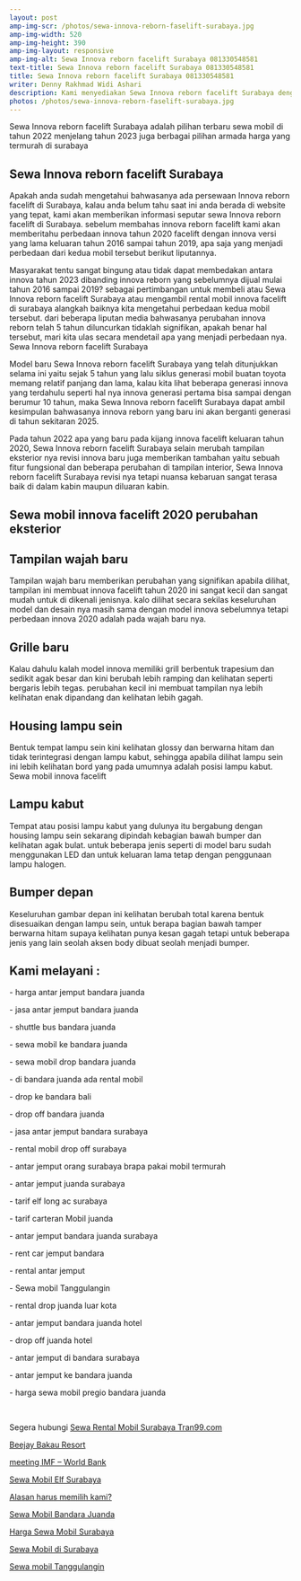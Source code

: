 ```yaml
---
layout: post
amp-img-scr: /photos/sewa-innova-reborn-faselift-surabaya.jpg
amp-img-width: 520
amp-img-height: 390
amp-img-layout: responsive
amp-img-alt: Sewa Innova reborn facelift Surabaya 081330548581
text-title: Sewa Innova reborn facelift Surabaya 081330548581
title: Sewa Innova reborn facelift Surabaya 081330548581
writer: Denny Rakhmad Widi Ashari
description: Kami menyediakan Sewa Innova reborn facelift Surabaya dengan harga yang termurah dan fasilitas yang sangat lengkap
photos: /photos/sewa-innova-reborn-faselift-surabaya.jpg
---
```

<p class="post">Sewa Innova reborn facelift Surabaya adalah pilihan terbaru sewa mobil di tahun 2022 menjelang tahun 2023 juga berbagai pilihan armada harga yang termurah di surabaya</p>

<h2 class="post">Sewa Innova reborn facelift Surabaya</h2>
<p class="post">Apakah anda sudah mengetahui bahwasanya ada persewaan Innova reborn facelift di Surabaya, kalau anda belum tahu saat ini anda berada di website yang tepat, kami akan memberikan informasi seputar sewa Innova reborn facelift di Surabaya. sebelum membahas innova reborn facelift kami akan memberitahu perbedaan innova tahun 2020 facelift dengan innova versi yang lama keluaran tahun 2016 sampai tahun 2019, apa saja yang menjadi perbedaan dari kedua mobil tersebut berikut liputannya.</p>
<p class="post">Masyarakat tentu sangat bingung atau tidak dapat membedakan antara innova tahun 2023 dibanding innova reborn yang sebelumnya dijual mulai tahun 2016 sampai 2019? sebagai pertimbangan untuk membeli atau Sewa Innova reborn facelift Surabaya atau mengambil rental mobil innova facelift di surabaya alangkah baiknya kita mengetahui perbedaan kedua mobil tersebut. dari beberapa liputan media bahwasanya perubahan innova reborn telah 5 tahun diluncurkan tidaklah signifikan, apakah benar hal tersebut, mari kita ulas secara mendetail apa yang menjadi perbedaan nya. Sewa Innova reborn facelift Surabaya</p>
<p class="post">Model baru Sewa Innova reborn facelift Surabaya yang telah ditunjukkan selama ini yaitu sejak 5 tahun yang lalu siklus generasi mobil buatan toyota memang relatif panjang dan lama, kalau kita lihat beberapa generasi innova yang terdahulu seperti hal nya innova generasi pertama bisa sampai dengan berumur 10 tahun, maka Sewa Innova reborn facelift Surabaya dapat ambil kesimpulan bahwasanya innova reborn yang baru ini akan berganti generasi di tahun sekitaran 2025.</p>
<p class="post">Pada tahun 2022 apa yang baru pada kijang innova facelift keluaran tahun 2020, Sewa Innova reborn facelift Surabaya selain merubah tampilan eksterior nya revisi innova baru juga memberikan tambahan yaitu sebuah fitur fungsional dan beberapa perubahan di tampilan interior, Sewa Innova reborn facelift Surabaya revisi nya tetapi nuansa kebaruan sangat terasa baik di dalam kabin maupun diluaran kabin.</p>
<h2 class="post">Sewa mobil innova facelift 2020 perubahan eksterior</h2>
<amp-img class="post" src="/photos/sewa-innova-reborn-faselift-surabaya-2.jpg" width="520" height="390" layout="responsive" alt="Sewa Mobil Avanza Surabaya"></amp-img>
<h2 class="post">Tampilan wajah baru</h2>
<p class="post">Tampilan wajah baru memberikan perubahan yang signifikan apabila dilihat, tampilan ini membuat innova facelift tahun 2020 ini sangat kecil dan sangat mudah untuk di dikenali jenisnya. kalo dilihat secara sekilas keseluruhan model dan desain nya masih sama dengan model innova sebelumnya tetapi perbedaan innova 2020 adalah pada wajah baru nya.</p>
<h2 class="post">Grille baru</h2>
<p class="post">Kalau dahulu kalah model innova memiliki grill berbentuk trapesium dan sedikit agak besar dan kini berubah lebih ramping dan kelihatan seperti bergaris lebih tegas. perubahan kecil ini membuat tampilan nya lebih kelihatan enak dipandang dan kelihatan lebih gagah.</p>
<h2 class="post">Housing lampu sein</h2>
<p class="post">Bentuk tempat lampu sein kini kelihatan glossy dan berwarna hitam dan tidak terintegrasi dengan lampu kabut, sehingga apabila dilihat lampu sein ini lebih kelihatan bord yang pada umumnya adalah posisi lampu kabut. Sewa mobil innova facelift</p>
<h2 class="post">Lampu kabut</h2>
<p class="post">Tempat atau posisi lampu kabut yang dulunya itu bergabung dengan housing lampu sein sekarang dipindah kebagian bawah bumper dan kelihatan agak bulat. untuk beberapa jenis seperti di model baru sudah menggunakan LED dan untuk keluaran lama tetap dengan penggunaan lampu halogen.</p>
<h2 class="post">Bumper depan</h2>
<p class="post">Keseluruhan gambar depan ini kelihatan berubah total karena bentuk disesuaikan dengan lampu sein, untuk berapa bagian bawah tamper berwarna hitam supaya kelihatan punya kesan gagah tetapi untuk beberapa jenis yang lain seolah aksen body dibuat seolah menjadi bumper.</p>
<amp-img class="post" src="/photos/sewa-innova-reborn-faselift-surabaya-3.jpg" width="520" height="390" layout="responsive" alt="Sewa Mobil Avanza Surabaya"></amp-img>

<h2 class="post"></h2>
<h2 class="post">Kami melayani :</h2>
<p class="post">- harga antar jemput bandara juanda</p>
<p class="post">- jasa antar jemput bandara juanda</p>
<p class="post">- shuttle bus bandara juanda</p>
<p class="post">- sewa mobil ke bandara juanda</p>
<p class="post">- sewa mobil drop bandara juanda</p>
<p class="post">- di bandara juanda ada rental mobil</p>
<p class="post">- drop ke bandara bali</p>
<p class="post">- drop off bandara juanda</p>
<p class="post">- jasa antar jemput bandara surabaya</p>
<p class="post">- rental mobil drop off surabaya</p>
<p class="post">- antar jemput orang surabaya brapa pakai mobil termurah</p>
<p class="post">- antar jemput juanda surabaya</p>
<p class="post">- tarif elf long ac surabaya</p>
<p class="post">- tarif carteran Mobil juanda</p>
<p class="post">- antar jemput bandara juanda surabaya</p>
<p class="post">- rent car jemput bandara</p>
<p class="post">- rental antar jemput</p>
<p class="post">- Sewa mobil Tanggulangin</p>
<p class="post">- rental drop juanda luar kota</p>
<p class="post">- antar jemput bandara juanda hotel</p>
<p class="post">- drop off juanda hotel</p>
<p class="post">- antar jemput di bandara surabaya </p>
<p class="post">- antar jemput ke bandara juanda</p>
<p class="post">- harga sewa mobil pregio bandara juanda</p>
<p class="post"><br></p>
<p class="post">Segera hubungi <a href="https://tran99.com/">Sewa Rental Mobil Surabaya Tran99.com</a></p>
<p class="post"><a href="https://tran99.com/2018/04/12/beejay-bakau-resort/">Beejay Bakau Resort</a></p>
<p class="post"><a href="https://tran99.com/2018/10/05/rental-annual-meeting-imf-world-bank-di-bali/">meeting IMF – World Bank</a></p>
<p class="post"><a href="https://tran99.com/2018/09/28/sewa-mobil-elf-surabaya/">Sewa Mobil Elf Surabaya</a></p>
<p class="post"><a href="https://tran99.com/2018/11/05/keunggulan-rental-mobil-surabaya/">Alasan harus memilih kami?</a></p>
<p class="post"><a href="https://tran99.com/2018/07/23/sewa-mobil-bandara-juanda/">Sewa Mobil Bandara Juanda</a></p>
<p class="post"><a href="https://tran99.com/2018/06/21/harga-sewa-mobil-surabaya/">Harga Sewa Mobil Surabaya</a></p>
<p class="post"><a href="https://tran99.com/2018/05/27/sewa-mobil-di-surabaya/">Sewa Mobil di Surabaya</a></p>
<p class="post"><a href="https://tran99.com/2018/08/16/sewa-mobil-tanggulangin/">Sewa mobil Tanggulangin</a></p>
<p class="post"><br></p>